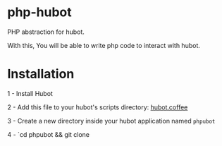 php-hubot
=================

PHP abstraction for hubot. 

With this, You will be able to write php code to interact with hubot. 

Installation
============

1 - Install Hubot

2 - Add this file to your hubot's scripts directory: [hubot.coffee](https://gist.github.com/alairock/5dc71b05efa9bbebdc02)

3 - Create a new directory inside your hubot application named `phpubot`

4 - `cd phpubot && git clone
